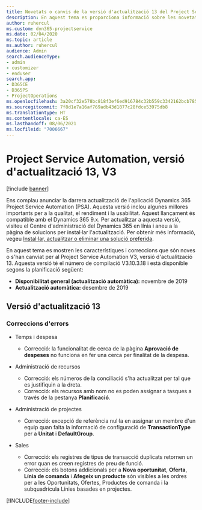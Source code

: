 ```yaml
---
title: Novetats o canvis de la versió d'actualització 13 del Project Service Automation, V3
description: En aquest tema es proporciona informació sobre les novetats a la versió d'actualització 13 del Project Service Automation, V3.
author: ruhercul
ms.custom: dyn365-projectservice
ms.date: 02/04/2020
ms.topic: article
ms.author: ruhercul
audience: Admin
search.audienceType:
- admin
- customizer
- enduser
search.app:
- D365CE
- D365PS
- ProjectOperations
ms.openlocfilehash: 3a20cf32e578bc818f3ef6ed916784c32b559c3342162bcb7857f5e9cc520d9c
ms.sourcegitcommit: 7f8d1e7a16af769adb43d1877c28fdce53975db8
ms.translationtype: HT
ms.contentlocale: ca-ES
ms.lasthandoff: 08/06/2021
ms.locfileid: "7006667"
---
```

# <a name="project-service-automation-update-release-13-v3"></a>Project Service Automation, versió d'actualització 13, V3

[!include [banner](../includes/psa-now-project-operations.md)]

Ens complau anunciar la darrera actualització de l'aplicació Dynamics 365 Project Service Automation (PSA). Aquesta versió inclou algunes millores importants per a la qualitat, el rendiment i la usabilitat. Aquest llançament és compatible amb el Dynamics 365 9.x. Per actualitzar a aquesta versió, visiteu el Centre d'administració del Dynamics 365 en línia i aneu a la pàgina de solucions per instal·lar l'actualització. Per obtenir més informació, vegeu [Instal·lar, actualitzar o eliminar una solució preferida](/power-platform/admin/install-remove-preferred-solution).

En aquest tema es mostren les característiques i correccions que són noves o s'han canviat per al Project Service Automation V3, versió d'actualització 13. Aquesta versió té el número de compilació V3.10.3.18 i està disponible segons la planificació següent:

- **Disponibilitat general (actualització automàtica):** novembre de 2019
- **Actualització automàtica:** desembre de 2019


## <a name="update-release-13"></a>Versió d'actualització 13 

### <a name="bug-fixes"></a>Correccions d'errors

- Temps i despesa

     - Correcció: la funcionalitat de cerca de la pàgina **Aprovació de despeses** no funciona en fer una cerca per finalitat de la despesa.

- Administració de recursos

     - Correcció: els números de la conciliació s'ha actualitzat per tal que es justifiquin a la dreta.
     - Correcció: els recursos amb nom no es poden assignar a tasques a través de la pestanya **Planificació**.

- Administració de projectes

     - Correcció: excepció de referència nul·la en assignar un membre d'un equip quan falta la informació de configuració de **TransactionType** per a **Unitat** i **DefaultGroup**.

- Sales

     - Correcció: els registres de tipus de transacció duplicats retornen un error quan es creen registres de preu de funció.
     - Correcció: els botons addicionals per a **Nova oportunitat**, **Oferta**, **Línia de comanda** i **Afegeix un producte** són visibles a les ordres per a les Oportunitats, Ofertes, Productes de comanda i la subquadrícula Línies basades en projectes.




[!INCLUDE[footer-include](../includes/footer-banner.md)]